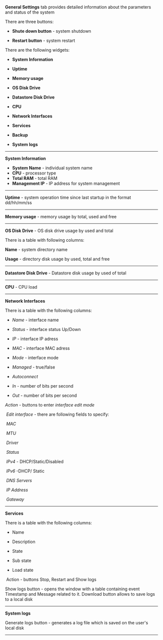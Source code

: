 
**General Settings** tab provides detailed information about the parameters and status of the system

There are three buttons:

- **Shute down button** - system shutdown

- **Restart button** - system restart

  

There are the following widgets:

- **System Information**

- **Uptime**

- **Memory usage**

- **OS Disk Drive**

- **Datastore Disk Drive**

- **CPU**

- **Network Interfaces**

- **Services**

- **Backup**

- **System logs**

  

---

**System Information**

- **System Name** - individual system name
- **CPU** - processor type
- **Total RAM** - total RAM
- **Management IP** - IP address for system management

---

**Uptime** - system operation time since last startup in the format dd/hh/mm/ss 

---

**Memory usage** - memory usage by total, used and free

---

**OS Disk Drive** - OS disk drive usage by used and total

There is a table with following columns:

**Name** - system directory name

**Usage** - directory disk usage by used, total and free

---

**Datastore Disk Drive** - Datastore disk usage by used of total

---

**CPU** - CPU load

---

**Network Interfaces**

There is a table with the following columns:

- *Name* - interface name

- *Status* - interface status Up/Down
- *IP* - interface IP adress

- *MAC* - interface MAC adress

- *Mode* - interface mode 
- *Managed* - true/false 
- *Autoconnect* 
- *In* - number of bits per second 
- *Out* - number of bits per second 

*Action* - buttons to enter *interface edit mode*

​	*Edit interface* -  there are following fields to specify:

​		*MAC*

​		*MTU*

​		*Driver*

​		*Status*

​		*IPv4* - DHCP/Static/Disabled

​		*IPv6* -DHCP/ Static

​		*DNS Servers*

​		*IP Address*

​		*Gateway*

---

**Services**

There is a table with the following columns:

- Name  

- Description 
- State

- Sub state 

- Load state

​	Action - buttons Stop, Restart and Show logs

Show logs button - opens the window with a table containing event Timestamp and Message related to it. Download button allows to save logs to a local disk

---

**System logs** 

Generate logs button - generates a log file which is saved on the user's local disk

---









